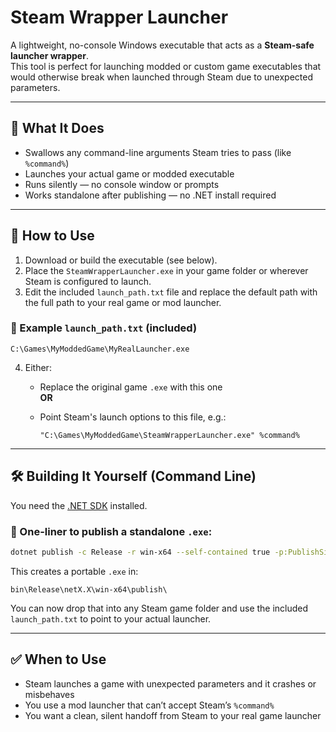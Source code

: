 ﻿# Steam Wrapper Launcher

A lightweight, no-console Windows executable that acts as a **Steam-safe launcher wrapper**.  
This tool is perfect for launching modded or custom game executables that would otherwise break when launched through Steam due to unexpected parameters.

---

## 🔧 What It Does

- Swallows any command-line arguments Steam tries to pass (like `%command%`)
- Launches your actual game or modded executable
- Runs silently — no console window or prompts
- Works standalone after publishing — no .NET install required

---

## 🚀 How to Use

1. Download or build the executable (see below).
2. Place the `SteamWrapperLauncher.exe` in your game folder or wherever Steam is configured to launch.
3. Edit the included `launch_path.txt` file and replace the default path with the full path to your real game or mod launcher.

### 📄 Example `launch_path.txt` (included)

```
C:\Games\MyModdedGame\MyRealLauncher.exe
```

4. Either:

   - Replace the original game `.exe` with this one  
     **OR**

   - Point Steam's launch options to this file, e.g.:  

     ```
     "C:\Games\MyModdedGame\SteamWrapperLauncher.exe" %command%
     ```

---

## 🛠 Building It Yourself (Command Line)

You need the [.NET SDK](https://dotnet.microsoft.com/download) installed.

### 💬 One-liner to publish a standalone `.exe`:

```bash
dotnet publish -c Release -r win-x64 --self-contained true -p:PublishSingleFile=true -p:IncludeNativeLibrariesForSelfExtract=true
```

This creates a portable `.exe` in:

```
bin\Release\netX.X\win-x64\publish\
```

You can now drop that into any Steam game folder and use the included `launch_path.txt` to point to your actual launcher.

---

## ✅ When to Use

- Steam launches a game with unexpected parameters and it crashes or misbehaves
- You use a mod launcher that can’t accept Steam’s `%command%`
- You want a clean, silent handoff from Steam to your real game launcher
